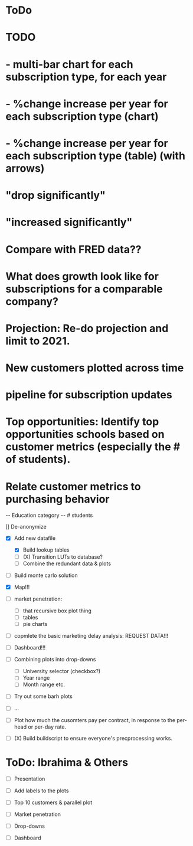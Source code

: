 # ToDo


# TODO
# - multi-bar chart for each subscription type, for each year
# - %change increase per year for each subscription type (chart)
# - %change increase per year for each subscription type (table) (with arrows)

# "drop significantly"
# "increased significantly"

# Compare with FRED data??
# What does growth look like for subscriptions for a comparable company?

# Projection: Re-do projection and limit to 2021.

# New customers plotted across time

# pipeline for subscription updates

# Top opportunities: Identify top opportunities schools based on customer metrics (especially the # of students).

# Relate customer metrics to purchasing behavior
-- Education category
-- # students

[] De-anonymize







* [X] Add new datafile
    * [X] Build lookup tables
    * [ ] (X) Transition LUTs to database?
    * [ ] Combine the redundant data & plots

* [ ] Build monte carlo solution

* [X] Map!!!

* [ ] market penetration:
    * [ ]  that recursive box plot thing
    * [ ]  tables
    * [ ]  pie charts

* [ ] copmlete the basic marketing delay analysis: REQUEST DATA!!!

* [ ] Dashboard!!!
* [ ] Combining plots into drop-downs
    * [ ]  University selector (checkbox?)
    * [ ]  Year range
    * [ ]  Month range etc.

* [ ] Try out some barh plots
* [ ] ...

* [ ] Plot how much the cusomters pay per contract, in response to the per-head or per-day rate.

* [ ] (X) Build buildscript to ensure everyone's precprocessing works.


# ToDo: Ibrahima & Others

* [ ] Presentation

* [ ] Add labels to the plots

* [ ] Top 10 customers & parallel plot

* [ ] Market penetration

* [ ] Drop-downs

* [ ] Dashboard




